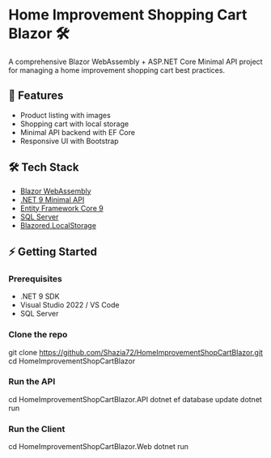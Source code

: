 # Home Improvement Shopping Cart Blazor 🛠️

A comprehensive Blazor WebAssembly + ASP.NET Core Minimal API project for managing a home improvement shopping cart best practices.

## 🚀 Features
- Product listing with images
- Shopping cart with local storage
- Minimal API backend with EF Core
- Responsive UI with Bootstrap

## 🛠️ Tech Stack
- [Blazor WebAssembly](https://dotnet.microsoft.com/apps/aspnet/web-apps/blazor)
- [.NET 9 Minimal API](https://learn.microsoft.com/aspnet/core/fundamentals/minimal-apis)
- [Entity Framework Core 9](https://learn.microsoft.com/ef/core)
- [SQL Server](https://www.microsoft.com/sql-server)
- [Blazored.LocalStorage](https://github.com/Blazored/LocalStorage)

## ⚡ Getting Started

### Prerequisites
- .NET 9 SDK
- Visual Studio 2022 / VS Code
- SQL Server

### Clone the repo
git clone https://github.com/Shazia72/HomeImprovementShopCartBlazor.git
cd HomeImprovementShopCartBlazor

### Run the API
cd HomeImprovementShopCartBlazor.API
dotnet ef database update
dotnet run

### Run the Client
cd HomeImprovementShopCartBlazor.Web
dotnet run

